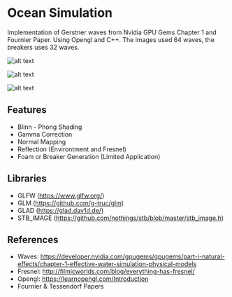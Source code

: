 # Ocean Simulation

Implementation of Gerstner waves from Nvidia GPU Gems Chapter 1 and Fournier Paper. Using Opengl and C++. The images used 64 waves, the breakers uses 32 waves.

![alt text](https://i.imgur.com/TZbiIwa.png "Calm Sunset")

![alt text](https://i.imgur.com/pwJzSbs.png "Calm Noon")

![alt text](https://i.imgur.com/F6Oj2rl.png "Breaker")

## Features
+ Blinn - Phong Shading
+ Gamma Correction
+ Normal Mapping
+ Reflection (Environtment and Fresnel)
+ Foam or Breaker Generation (Limited Application)

## Libraries 
+ GLFW (https://www.glfw.org/)
+ GLM (https://github.com/g-truc/glm)
+ GLAD (https://glad.dav1d.de/)
+ STB_IMAGE (https://github.com/nothings/stb/blob/master/stb_image.h)

## References
+ Waves: https://developer.nvidia.com/gpugems/gpugems/part-i-natural-effects/chapter-1-effective-water-simulation-physical-models
+ Fresnel: http://filmicworlds.com/blog/everything-has-fresnel/
+ Opengl: https://learnopengl.com/Introduction
+ Fournier & Tessendorf Papers

